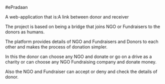 #ePradaan

A web-application that is:A link between donor and receiver

The project is based on being a bridge that joins NGO or Fundraisers to the donors as humans.

The platform provides details of NGO and Fundraisers and Donors to each other and makes the process of donation simpler.

In this the donor can choose any NGO and donate or go on a drive as a charity or can choose any NGO Fundraising company and donate money.

Also the NGO and Fundraiser can accept or deny and check the details of donor.
